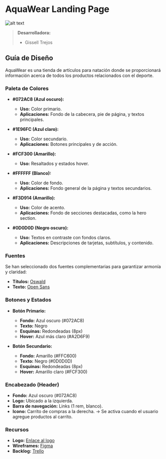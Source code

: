 # AquaWear Landing Page
![alt text](image.png)
> **Desarrolladora:**
> - Gissell Trejos

## Guía de Diseño

AquaWear es una tienda de artículos para natación donde se proporcionará información acerca de todos los productos relacionados con el deporte.

### Paleta de Colores
- **#072AC8 (Azul oscuro):**
  - **Uso:** Color primario.
  - **Aplicaciones:** Fondo de la cabecera, pie de página, y textos principales.

- **#1E96FC (Azul claro):**
  - **Uso:** Color secundario.
  - **Aplicaciones:** Botones principales y de acción.

- **#FCF300 (Amarillo):**
  - **Uso:** Resaltados y estados hover.

- **#FFFFFF (Blanco):**
  - **Uso:** Color de fondo.
  - **Aplicaciones:** Fondo general de la página y textos secundarios.

- **#F3D914 (Amarillo):**
  - **Uso:** Color de acento.
  - **Aplicaciones:** Fondo de secciones destacadas, como la hero section.

- **#0D0D0D (Negro oscuro):**
  - **Uso:** Textos en contraste con fondos claros.
  - **Aplicaciones:** Descripciones de tarjetas, subtítulos, y contenido.

### Fuentes
Se han seleccionado dos fuentes complementarias para garantizar armonía y claridad:
- **Títulos:** [Oswald](https://fonts.google.com/specimen/Oswald)
- **Texto:** [Open Sans](https://fonts.google.com/specimen/Open+Sans)

### Botones y Estados
- **Botón Primario:**
  - **Fondo:** Azul oscuro (#072AC8)
  - **Texto:** Negro
  - **Esquinas:** Redondeadas (8px)
  - **Hover:** Azul más claro (#A2D6F9)

- **Botón Secundario:**
  - **Fondo:** Amarillo (#FFC600)
  - **Texto:** Negro (#0D0D0D)
  - **Esquinas:** Redondeadas (8px)
  - **Hover:** Amarillo claro (#FCF300)

### Encabezado (Header)
- **Fondo:** Azul oscuro (#072AC8)
- **Logo:** Ubicado a la izquierda.
- **Barra de navegación:** Links (1 rem, blanco).
- **Icono:** Carrito de compras a la derecha. → Se activa cuando el usuario agregue productos al carrito.

### Recursos
- **Logo:** [Enlace al logo](https://drive.google.com/drive/folders/1BpJShChLvB3pHEvxvArhb4emgX8EIFMV?usp=sharing)
- **Wireframes:** [Figma](https://www.figma.com/design/pagW4wSLJFDoWdgffuCiOe/Untitled?node-id=2-2&t=qhIRUCoCh1vQtbgC-0)
- **Backlog:** [Trello](https://trello.com/b/NKbIrHgH/aquawear-landing-page)



